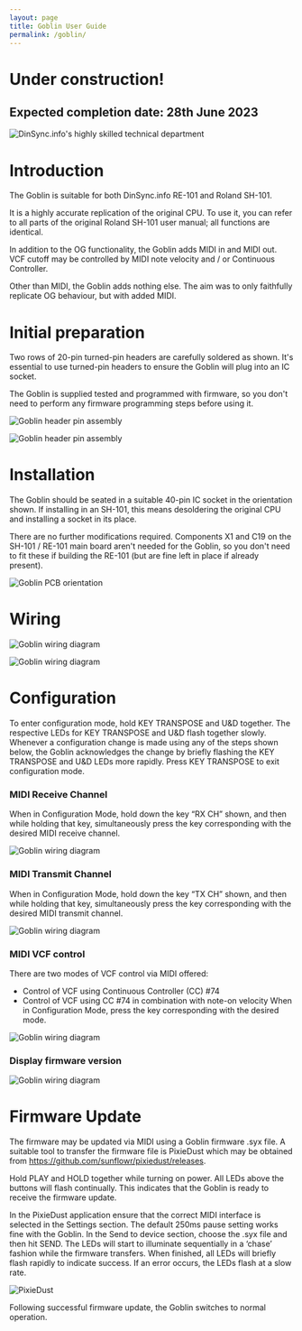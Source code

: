```yaml
---
layout: page
title: Goblin User Guide
permalink: /goblin/
---
```


# Under construction!

## __Expected completion date: 28th June 2023__


![DinSync.info's highly skilled technical department](/assets/goblin_under_construction.jpg)

# Introduction

The Goblin is suitable for both DinSync.info RE-101 and Roland SH-101.  

It is a highly accurate replication of the original CPU. To use it, you can refer to all parts of the original Roland SH-101 user manual; all functions are identical.

In addition to the OG functionality, the Goblin adds MIDI in and MIDI out. VCF cutoff may be controlled by MIDI note velocity and / or Continuous Controller. 

Other than MIDI, the Goblin adds nothing else. The aim was to only faithfully replicate OG behaviour, but with added MIDI.


# Initial preparation

Two rows of 20-pin turned-pin headers are carefully soldered as shown. It's essential to use turned-pin headers to ensure the Goblin will plug into an IC socket.

The Goblin is supplied tested and programmed with firmware, so you don't need to perform any firmware programming steps before using it.

![Goblin header pin assembly](/assets/goblin_assembly_1.jpg)


![Goblin header pin assembly](/assets/goblin_assembly_2.jpg)


# Installation

The Goblin should be seated in a suitable 40-pin IC socket in the orientation shown. If installing in an SH-101, this means desoldering the original CPU and installing a socket in its place.

There are no further modifications required. Components X1 and C19 on the SH-101 / RE-101 main board aren't needed for the Goblin, so you don't need to fit these if building the RE-101 (but are fine left in place if already present). 

![Goblin PCB orientation](/assets/goblin_fitted.jpg)


# Wiring


![Goblin wiring diagram](/assets/goblin_wiring.png)


![Goblin wiring diagram](/assets/goblin_vcf_location.png)



# Configuration

To enter configuration mode, hold KEY TRANSPOSE and U&D together. The respective LEDs for KEY TRANSPOSE and U&D flash together slowly.
Whenever a configuration change is made using any of the steps shown below, the Goblin acknowledges the change by briefly flashing the KEY TRANSPOSE and U&D LEDs more rapidly.
Press KEY TRANSPOSE to exit configuration mode.


### MIDI Receive Channel

When in Configuration Mode, hold down the key “RX CH” shown, and then while holding that key, simultaneously press the key corresponding with the desired MIDI receive channel.


![Goblin wiring diagram](/assets/goblin_rx_ch.png)


### MIDI Transmit Channel

When in Configuration Mode, hold down the key “TX CH” shown, and then while holding that key, simultaneously press the key corresponding with the desired MIDI transmit channel.


![Goblin wiring diagram](/assets/goblin_tx_ch.png)


### MIDI VCF control

There are two modes of VCF control via MIDI offered:
- Control of VCF using Continuous Controller (CC) #74
- Control of VCF using CC #74 in combination with note-on velocity 
 When in Configuration Mode, press the key corresponding with the desired mode.


 ![Goblin wiring diagram](/assets/goblin_vcf_source.png)


### Display firmware version


![Goblin wiring diagram](/assets/goblin_sw_version.png)


# Firmware Update

The firmware may be updated via MIDI using a Goblin firmware .syx file. A suitable tool to transfer the firmware file is PixieDust which may be obtained from https://github.com/sunflowr/pixiedust/releases. 

Hold PLAY and HOLD together while turning on power. All LEDs above the buttons will flash continually. This indicates that the Goblin is ready to receive the firmware update.

In the PixieDust application ensure that the correct MIDI interface is selected in the Settings section. The default 250ms pause setting works fine with the Goblin. In the Send to device section, choose the .syx file and then hit SEND. The LEDs will start to illuminate sequentially in a ‘chase’ fashion while the firmware transfers. When finished, all LEDs will briefly flash rapidly to indicate success. If an error occurs, the LEDs flash at a slow rate. 


![PixieDust](/assets/goblin_pixiedust.png)


Following successful firmware update, the Goblin switches to normal operation.

